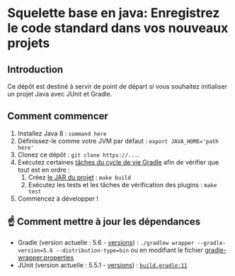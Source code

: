 # Squelette base  en java: Enregistrez le code standard dans vos nouveaux projets

## Introduction

Ce dépôt est destiné à servir de point de départ si vous souhaitez initialiser un projet Java avec JUnit et Gradle.

## Comment commencer

1. Installez Java 8 : ` command here `
2. Définissez-le comme votre JVM par défaut : `export JAVA_HOME='path here'`
3. Clonez ce dépôt : `git clone https://...`.
4. Exécutez certaines [tâches du cycle de vie Gradle](https://docs.gradle.org/current/userguide/java_plugin.html#lifecycle_tasks) afin de vérifier que tout est en ordre :
    1. Créez [le JAR du projet](https://docs.gradle.org/current/userguide/java_plugin.html#sec:jar) : `make build`
    2. Exécutez les tests et les tâches de vérification des plugins : `make test`
5. Commencez à développer !

## ☝️ Comment mettre à jour les dépendances

* Gradle (version actuelle : 5.6 - [versions](https://gradle.org/releases/)) :
`./gradlew wrapper --gradle-version=5.6 --distribution-type=bin` ou en modifiant le fichier [gradle-wrapper.properties](gradle/wrapper/gradle-wrapper.properties#L3)
* JUnit (version actuelle : 5.5.1 - [versions](https://junit.org/junit5/docs/snapshot/release-notes/index.html)) :
[`build.gradle:11`](build.gradle#L11-L12)
